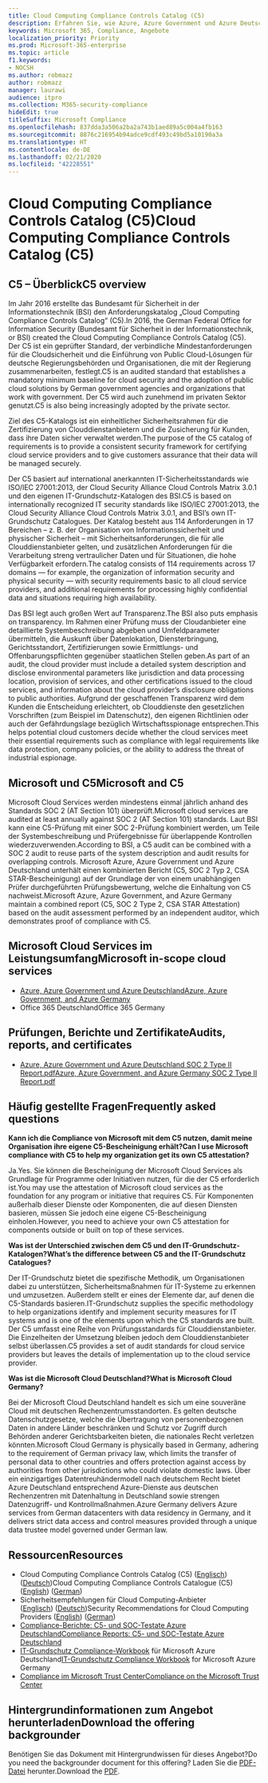 ```yaml
---
title: Cloud Computing Compliance Controls Catalog (C5)
description: Erfahren Sie, wie Azure, Azure Government und Azure Deutschland die Compliance mit dem Cloud Computing Compliance Controls Catalog (C5) nachgewiesen hat.
keywords: Microsoft 365, Compliance, Angebote
localization_priority: Priority
ms.prod: Microsoft-365-enterprise
ms.topic: article
f1.keywords:
- NOCSH
ms.author: robmazz
author: robmazz
manager: laurawi
audience: itpro
ms.collection: M365-security-compliance
hideEdit: true
titleSuffix: Microsoft Compliance
ms.openlocfilehash: 837dda3a506a2ba2a743b1aed89a5c004a4fb163
ms.sourcegitcommit: 8876c216954b94adce9cdf493c49bd5a10190a3a
ms.translationtype: HT
ms.contentlocale: de-DE
ms.lasthandoff: 02/21/2020
ms.locfileid: "42228551"
---
```

# <a name="cloud-computing-compliance-controls-catalog-c5"></a><span data-ttu-id="cce74-104">Cloud Computing Compliance Controls Catalog (C5)</span><span class="sxs-lookup"><span data-stu-id="cce74-104">Cloud Computing Compliance Controls Catalog (C5)</span></span>

## <a name="c5-overview"></a><span data-ttu-id="cce74-105">C5 – Überblick</span><span class="sxs-lookup"><span data-stu-id="cce74-105">C5 overview</span></span>

<span data-ttu-id="cce74-106">Im Jahr 2016 erstellte das Bundesamt für Sicherheit in der Informationstechnik (BSI) den Anforderungskatalog „Cloud Computing Compliance Controls Catalog“ (C5).</span><span class="sxs-lookup"><span data-stu-id="cce74-106">In 2016, the German Federal Office for Information Security (Bundesamt für Sicherheit in der Informationstechnik, or BSI) created the Cloud Computing Compliance Controls Catalog (C5).</span></span> <span data-ttu-id="cce74-107">Der C5 ist ein geprüfter Standard, der verbindliche Mindestanforderungen für die Cloudsicherheit und die Einführung von Public Cloud-Lösungen für deutsche Regierungsbehörden und Organisationen, die mit der Regierung zusammenarbeiten, festlegt.</span><span class="sxs-lookup"><span data-stu-id="cce74-107">C5 is an audited standard that establishes a mandatory minimum baseline for cloud security and the adoption of public cloud solutions by German government agencies and organizations that work with government.</span></span> <span data-ttu-id="cce74-108">Der C5 wird auch zunehmend im privaten Sektor genutzt.</span><span class="sxs-lookup"><span data-stu-id="cce74-108">C5 is also being increasingly adopted by the private sector.</span></span>

<span data-ttu-id="cce74-109">Ziel des C5-Katalogs ist ein einheitlicher Sicherheitsrahmen für die Zertifizierung von Clouddienstanbietern und die Zusicherung für Kunden, dass ihre Daten sicher verwaltet werden.</span><span class="sxs-lookup"><span data-stu-id="cce74-109">The purpose of the C5 catalog of requirements is to provide a consistent security framework for certifying cloud service providers and to give customers assurance that their data will be managed securely.</span></span>

<span data-ttu-id="cce74-110">Der C5 basiert auf international anerkannten IT-Sicherheitsstandards wie ISO/IEC 27001:2013, der Cloud Security Alliance Cloud Controls Matrix 3.0.1 und den eigenen IT-Grundschutz-Katalogen des BSI.</span><span class="sxs-lookup"><span data-stu-id="cce74-110">C5 is based on internationally recognized IT security standards like ISO/IEC 27001:2013, the Cloud Security Alliance Cloud Controls Matrix 3.0.1, and BSI’s own IT-Grundschutz Catalogues.</span></span> <span data-ttu-id="cce74-111">Der Katalog besteht aus 114 Anforderungen in 17 Bereichen – z. B. der Organisation von Informationssicherheit und physischer Sicherheit – mit Sicherheitsanforderungen, die für alle Clouddienstanbieter gelten, und zusätzlichen Anforderungen für die Verarbeitung streng vertraulicher Daten und für Situationen, die hohe Verfügbarkeit erfordern.</span><span class="sxs-lookup"><span data-stu-id="cce74-111">The catalog consists of 114 requirements across 17 domains — for example, the organization of information security and physical security — with security requirements basic to all cloud service providers, and additional requirements for processing highly confidential data and situations requiring high availability.</span></span>

<span data-ttu-id="cce74-112">Das BSI legt auch großen Wert auf Transparenz.</span><span class="sxs-lookup"><span data-stu-id="cce74-112">The BSI also puts emphasis on transparency.</span></span> <span data-ttu-id="cce74-113">Im Rahmen einer Prüfung muss der Cloudanbieter eine detaillierte Systembeschreibung abgeben und Umfeldparameter übermitteln, die Auskunft über Datenlokation, Diensterbringung, Gerichtsstandort, Zertifizierungen sowie Ermittlungs- und Offenbarungspflichten gegenüber staatlichen Stellen geben.</span><span class="sxs-lookup"><span data-stu-id="cce74-113">As part of an audit, the cloud provider must include a detailed system description and disclose environmental parameters like jurisdiction and data processing location, provision of services, and other certifications issued to the cloud services, and information about the cloud provider’s disclosure obligations to public authorities.</span></span> <span data-ttu-id="cce74-114">Aufgrund der geschaffenen Transparenz wird dem Kunden die Entscheidung erleichtert, ob Clouddienste den gesetzlichen Vorschriften (zum Beispiel im Datenschutz), den eigenen Richtlinien oder auch der Gefährdungslage bezüglich Wirtschaftsspionage entsprechen.</span><span class="sxs-lookup"><span data-stu-id="cce74-114">This helps potential cloud customers decide whether the cloud services meet their essential requirements such as compliance with legal requirements like data protection, company policies, or the ability to address the threat of industrial espionage.</span></span>

## <a name="microsoft-and-c5"></a><span data-ttu-id="cce74-115">Microsoft und C5</span><span class="sxs-lookup"><span data-stu-id="cce74-115">Microsoft and C5</span></span>

<span data-ttu-id="cce74-116">Microsoft Cloud Services werden mindestens einmal jährlich anhand des Standards SOC 2 (AT Section 101) überprüft.</span><span class="sxs-lookup"><span data-stu-id="cce74-116">Microsoft cloud services are audited at least annually against SOC 2 (AT Section 101) standards.</span></span> <span data-ttu-id="cce74-117">Laut BSI kann eine C5-Prüfung mit einer SOC 2-Prüfung kombiniert werden, um Teile der Systembeschreibung und Prüfergebnisse für überlappende Kontrollen wiederzuverwenden.</span><span class="sxs-lookup"><span data-stu-id="cce74-117">According to BSI, a C5 audit can be combined with a SOC 2 audit to reuse parts of the system description and audit results for overlapping controls.</span></span> <span data-ttu-id="cce74-118">Microsoft Azure, Azure Government und Azure Deutschland unterhält einen kombinierten Bericht (C5, SOC 2 Typ 2, CSA STAR-Bescheinigung) auf der Grundlage der von einem unabhängigen Prüfer durchgeführten Prüfungsbewertung, welche die Einhaltung von C5 nachweist.</span><span class="sxs-lookup"><span data-stu-id="cce74-118">Microsoft Azure, Azure Government, and Azure Germany maintain a combined report (C5, SOC 2 Type 2, CSA STAR Attestation) based on the audit assessment performed by an independent auditor, which demonstrates proof of compliance with C5.</span></span>

## <a name="microsoft-in-scope-cloud-services"></a><span data-ttu-id="cce74-119">Microsoft Cloud Services im Leistungsumfang</span><span class="sxs-lookup"><span data-stu-id="cce74-119">Microsoft in-scope cloud services</span></span>

- [<span data-ttu-id="cce74-120">Azure, Azure Government und Azure Deutschland</span><span class="sxs-lookup"><span data-stu-id="cce74-120">Azure, Azure Government, and Azure Germany</span></span>](https://go.microsoft.com/fwlink/p/?linkid=2051569)
- <span data-ttu-id="cce74-121">Office 365 Deutschland</span><span class="sxs-lookup"><span data-stu-id="cce74-121">Office 365 Germany</span></span>

## <a name="audits-reports-and-certificates"></a><span data-ttu-id="cce74-122">Prüfungen, Berichte und Zertifikate</span><span class="sxs-lookup"><span data-stu-id="cce74-122">Audits, reports, and certificates</span></span>

- [<span data-ttu-id="cce74-123">Azure, Azure Government und Azure Deutschland SOC 2 Type II Report.pdf</span><span class="sxs-lookup"><span data-stu-id="cce74-123">Azure, Azure Government, and Azure Germany SOC 2 Type II Report.pdf</span></span>](https://go.microsoft.com/fwlink/p/?linkid=2093520)

## <a name="frequently-asked-questions"></a><span data-ttu-id="cce74-124">Häufig gestellte Fragen</span><span class="sxs-lookup"><span data-stu-id="cce74-124">Frequently asked questions</span></span>

<span data-ttu-id="cce74-125">**Kann ich die Compliance von Microsoft mit dem C5 nutzen, damit meine Organisation ihre eigene C5-Bescheinigung erhält?**</span><span class="sxs-lookup"><span data-stu-id="cce74-125">**Can I use Microsoft compliance with C5 to help my organization get its own C5 attestation?**</span></span>

<span data-ttu-id="cce74-126">Ja.</span><span class="sxs-lookup"><span data-stu-id="cce74-126">Yes.</span></span> <span data-ttu-id="cce74-127">Sie können die Bescheinigung der Microsoft Cloud Services als Grundlage für Programme oder Initiativen nutzen, für die der C5 erforderlich ist.</span><span class="sxs-lookup"><span data-stu-id="cce74-127">You may use the attestation of Microsoft cloud services as the foundation for any program or initiative that requires C5.</span></span> <span data-ttu-id="cce74-128">Für Komponenten außerhalb dieser Dienste oder Komponenten, die auf diesen Diensten basieren, müssen Sie jedoch eine eigene C5-Bescheinigung einholen.</span><span class="sxs-lookup"><span data-stu-id="cce74-128">However, you need to achieve your own C5 attestation for components outside or built on top of these services.</span></span>

<span data-ttu-id="cce74-129">**Was ist der Unterschied zwischen dem C5 und den IT-Grundschutz-Katalogen?**</span><span class="sxs-lookup"><span data-stu-id="cce74-129">**What’s the difference between C5 and the IT-Grundschutz Catalogues?**</span></span>

<span data-ttu-id="cce74-130">Der IT-Grundschutz bietet die spezifische Methodik, um Organisationen dabei zu unterstützen, Sicherheitsmaßnahmen für IT-Systeme zu erkennen und umzusetzen. Außerdem stellt er eines der Elemente dar, auf denen die C5-Standards basieren.</span><span class="sxs-lookup"><span data-stu-id="cce74-130">IT-Grundschutz supplies the specific methodology to help organizations identify and implement security measures for IT systems and is one of the elements upon which the C5 standards are built.</span></span> <span data-ttu-id="cce74-131">Der C5 umfasst eine Reihe von Prüfungsstandards für Clouddienstanbieter. Die Einzelheiten der Umsetzung bleiben jedoch dem Clouddienstanbieter selbst überlassen.</span><span class="sxs-lookup"><span data-stu-id="cce74-131">C5 provides a set of audit standards for cloud service providers but leaves the details of implementation up to the cloud service provider.</span></span>

<span data-ttu-id="cce74-132">**Was ist die Microsoft Cloud Deutschland?**</span><span class="sxs-lookup"><span data-stu-id="cce74-132">**What is Microsoft Cloud Germany?**</span></span>

<span data-ttu-id="cce74-133">Bei der Microsoft Cloud Deutschland handelt es sich um eine souveräne Cloud mit deutschen Rechenzentrumsstandorten. Es gelten deutsche Datenschutzgesetze, welche die Übertragung von personenbezogenen Daten in andere Länder beschränken und Schutz vor Zugriff durch Behörden anderer Gerichtsbarkeiten bieten, die nationales Recht verletzen könnten.</span><span class="sxs-lookup"><span data-stu-id="cce74-133">Microsoft Cloud Germany is physically based in Germany, adhering to the requirement of German privacy law, which limits the transfer of personal data to other countries and offers protection against access by authorities from other jurisdictions who could violate domestic laws.</span></span> <span data-ttu-id="cce74-134">Über ein einzigartiges Datentreuhändermodell nach deutschem Recht bietet Azure Deutschland entsprechend Azure-Dienste aus deutschen Rechenzentren mit Datenhaltung in Deutschland sowie strengen Datenzugriff- und Kontrollmaßnahmen.</span><span class="sxs-lookup"><span data-stu-id="cce74-134">Azure Germany delivers Azure services from German datacenters with data residency in Germany, and it delivers strict data access and control measures provided through a unique data trustee model governed under German law.</span></span>

## <a name="resources"></a><span data-ttu-id="cce74-135">Ressourcen</span><span class="sxs-lookup"><span data-stu-id="cce74-135">Resources</span></span>

- <span data-ttu-id="cce74-136">Cloud Computing Compliance Controls Catalog (C5) ([Englisch](https://www.bsi.bund.de/EN/Topics/CloudComputing/Compliance_Criteria_Catalogue/Compliance_Criteria_Catalogue_node.html)) ([Deutsch](https://www.bsi.bund.de/DE/Themen/DigitaleGesellschaft/CloudComputing/Kriterienkatalog/Kriterienkatalog_node.html))</span><span class="sxs-lookup"><span data-stu-id="cce74-136">Cloud Computing Compliance Controls Catalogue (C5) ([English](https://www.bsi.bund.de/EN/Topics/CloudComputing/Compliance_Criteria_Catalogue/Compliance_Criteria_Catalogue_node.html)) ([German](https://www.bsi.bund.de/DE/Themen/DigitaleGesellschaft/CloudComputing/Kriterienkatalog/Kriterienkatalog_node.html))</span></span>
- <span data-ttu-id="cce74-137">Sicherheitsempfehlungen für Cloud Computing-Anbieter ([Englisch](https://www.bsi.bund.de/EN/Topics/CloudComputing/Secure_use_of_cloud_services/Secure_use_cloud_services_node.html)) ([Deutsch](https://www.bsi.bund.de/DE/Themen/DigitaleGesellschaft/CloudComputing/Sichere_Nutzung_Cloud/Sichere_Nutzung_Cloud_node.html))</span><span class="sxs-lookup"><span data-stu-id="cce74-137">Security Recommendations for Cloud Computing Providers ([English](https://www.bsi.bund.de/EN/Topics/CloudComputing/Secure_use_of_cloud_services/Secure_use_cloud_services_node.html)) ([German](https://www.bsi.bund.de/DE/Themen/DigitaleGesellschaft/CloudComputing/Sichere_Nutzung_Cloud/Sichere_Nutzung_Cloud_node.html))</span></span>
- [<span data-ttu-id="cce74-138">Compliance-Berichte: C5- und SOC-Testate Azure Deutschland</span><span class="sxs-lookup"><span data-stu-id="cce74-138">Compliance Reports: C5- und SOC-Testate Azure Deutschland</span></span>](https://servicetrust.microsoft.com/ViewPage/MSComplianceGuide?command=Download&downloadType=Document&downloadId=df100ae1-baf9-4785-8a6d-864c0bc5c308&docTab=4ce99610-c9c0-11e7-8c2c-f908a777fa4d_SOC%20%2F%20SSAE%2016%20Reports)
- <span data-ttu-id="cce74-139">[IT-Grundschutz Compliance-Workbook](https://gallery.technet.microsoft.com/Azure-Germany-IT-fca4afd7) für Microsoft Azure Deutschland</span><span class="sxs-lookup"><span data-stu-id="cce74-139">[IT-Grundschutz Compliance Workbook](https://gallery.technet.microsoft.com/Azure-Germany-IT-fca4afd7) for Microsoft Azure Germany</span></span>
- [<span data-ttu-id="cce74-140">Compliance im Microsoft Trust Center</span><span class="sxs-lookup"><span data-stu-id="cce74-140">Compliance on the Microsoft Trust Center</span></span>](https://www.microsoft.com/trust-center/compliance/compliance-overview)

## <a name="download-the-offering-backgrounder"></a><span data-ttu-id="cce74-141">Hintergrundinformationen zum Angebot herunterladen</span><span class="sxs-lookup"><span data-stu-id="cce74-141">Download the offering backgrounder</span></span>

<span data-ttu-id="cce74-142">Benötigen Sie das Dokument mit Hintergrundwissen für dieses Angebot?</span><span class="sxs-lookup"><span data-stu-id="cce74-142">Do you need the backgrounder document for this offering?</span></span> <span data-ttu-id="cce74-143">Laden Sie die [PDF-Datei](https://download.microsoft.com/download/E/F/6/EF619A4D-C17C-4279-8DC4-79C0620676AB/C5Germany-Compliance.pdf) herunter.</span><span class="sxs-lookup"><span data-stu-id="cce74-143">Download the [PDF](https://download.microsoft.com/download/E/F/6/EF619A4D-C17C-4279-8DC4-79C0620676AB/C5Germany-Compliance.pdf).</span></span>
